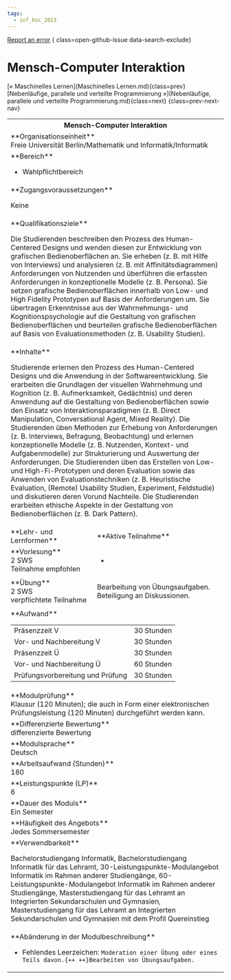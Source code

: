 ```yaml
---
tags:
  - inf_bsc_2023
---
```

[Report an error](https://github.com/SGSSGene/FUB-SUP/issues/new?title=Error%20in%20%22Mensch-Computer%20Interaktion%22&body=There%20seems%20to%20be%20an%20error%20in%20module%20%22Mensch-Computer%20Interaktion%22%2E%0A%0A%3CDescribe%20here%20a%20slightly%20more%20detailed%20description%20of%20what%20is%20wrong%3E&labels=bug)
{ class=open-github-issue data-search-exclude}

# Mensch-Computer Interaktion

[« Maschinelles Lernen](Maschinelles Lernen.md){class=prev}
[Nebenläufige, parallele und verteilte Programmierung »](Nebenläufige, parallele und verteilte Programmierung.md){class=next}
{class=prev-next-nav}

<table markdown id="moduledesc">
<tr markdown class="moduledesc_head"><th colspan="2">Mensch-Computer Interaktion </th></tr>
<tr markdown><td colspan="2">**Organisationseinheit**   <br>Freie Universität Berlin/Mathematik und Informatik/Informatik</td></tr>

<tr markdown><td colspan="2">**Bereich**<br>


- Wahlpflichtbereich

</td></tr>

<tr markdown><td colspan="2">**Zugangsvoraussetzungen** <br>

Keine


</td></tr>
<tr markdown><td colspan="2">**Qualifikationsziele**    <br>

Die Studierenden beschreiben den Prozess des Human-Centered Designs und
wenden diesen zur Entwicklung von grafischen Bedienoberflächen an. Sie
erheben (z. B. mit Hilfe von Interviews) und analysieren (z. B. mit
Affinitätsdiagrammen) Anforderungen von Nutzenden und überführen die
erfassten Anforderungen in konzeptionelle Modelle (z. B. Persona). Sie
setzen grafische Bedienoberflächen innerhalb von Low- und High Fidelity
Prototypen auf Basis der Anforderungen um. Sie übertragen Erkenntnisse aus
der Wahrnehmungs- und Kognitionspsychologie auf die Gestaltung von
grafischen Bedienoberflächen und beurteilen grafische Bedienoberflächen auf
Basis von Evaluationsmethoden (z. B. Usability Studien).


</td></tr>
<tr markdown><td colspan="2">**Inhalte**                <br>

Studierende erlernen den Prozess des Human-Centered Designs und die
Anwendung in der Softwareentwicklung. Sie erarbeiten die Grundlagen der
visuellen Wahrnehmung und Kognition (z. B. Aufmerksamkeit, Gedächtnis) und
deren Anwendung auf die Gestaltung von Bedienoberflächen sowie den Einsatz
von Interaktionsparadigmen (z. B. Direct Manipulation, Conversational Agent,
Mixed Reality). Die Studierenden üben Methoden zur Erhebung von
Anforderungen (z. B. Interviews, Befragung, Beobachtung) und erlernen
konzeptionelle Modelle (z. B. Nutzenden, Kontext- und Aufgabenmodelle) zur
Strukturierung und Auswertung der Anforderungen. Die Studierenden üben das
Erstellen von Low- und High-Fi-Prototypen und deren Evaluation sowie das
Anwenden von Evaluationstechniken (z. B. Heuristische Evaluation, (Remote)
Usability Studien, Experiment, Feldstudie) und diskutieren deren Vorund
Nachteile. Die Studierenden erarbeiten ethische Aspekte in der Gestaltung
von Bedienoberflächen (z. B. Dark Pattern).


</td></tr>

<tr markdown><td>**Lehr- und Lernformen**</td><td>**Aktive Teilnahme**</td></tr>
<tr markdown><td> **Vorlesung** <br>2 SWS <br> Teilnahme empfohlen</td><td>

-
</td></tr>
<tr markdown><td> **Übung** <br>2 SWS <br> verpflichtete Teilnahme</td><td>

Bearbeitung von Übungsaufgaben. Beteiligung an Diskussionen.
</td></tr>
<tr markdown><td colspan="2">**Aufwand**                <br>
<table class="aufwand_table">
<tr><td>Präsenzzeit V</td><td>30 Stunden</td></tr>
<tr><td>Vor- und Nachbereitung V</td><td>30 Stunden</td></tr>
<tr><td>Präsenzzeit Ü</td><td>30 Stunden</td></tr>
<tr><td>Vor- und Nachbereitung Ü</td><td>60 Stunden</td></tr>
<tr><td>Prüfungsvorbereitung und Prüfung</td><td>30 Stunden</td></tr>
</table>

</td></tr>
<tr markdown><td colspan="2">**Modulprüfung**             <br>Klausur (120 Minuten); die auch in Form einer elektronischen
Prüfungsleistung (120 Minuten) durchgeführt werden kann.


</td></tr>
<tr markdown><td colspan="2">**Differenzierte Bewertung** <br>differenzierte Bewertung

</td></tr>
<tr markdown><td colspan="2">**Modulsprache**             <br>Deutsch</td></tr>
<tr markdown><td colspan="2">**Arbeitsaufwand (Stunden)** <br>180</td></tr>
<tr markdown><td colspan="2">**Leistungspunkte (LP)**     <br>6</td></tr>
<tr markdown><td colspan="2">**Dauer des Moduls**         <br>Ein Semester</td></tr>
<tr markdown><td colspan="2">**Häufigkeit des Angebots**  <br>Jedes Sommersemester</td></tr>
<tr markdown><td colspan="2">**Verwendbarkeit**           <br>

Bachelorstudiengang Informatik, Bachelorstudiengang Informatik für das
Lehramt, 30-Leistungspunkte-Modulangebot Informatik im Rahmen anderer
Studiengänge, 60-Leistungspunkte-Modulangebot Informatik im Rahmen anderer
Studiengänge, Masterstudiengang für das Lehramt an Integrierten
Sekundarschulen und Gymnasien, Masterstudiengang für das Lehramt an
Integrierten Sekundarschulen und Gymnasien mit dem Profil Quereinstieg


</td></tr>
<tr markdown><td colspan="2">**Abänderung in der Modulbeschreibung**<br>


- Fehlendes Leerzeichen: `Moderation einer Übung oder eines Teils davon.{++ ++}Bearbeiten von Übungsaufgaben.`

</td></tr>


</table>
